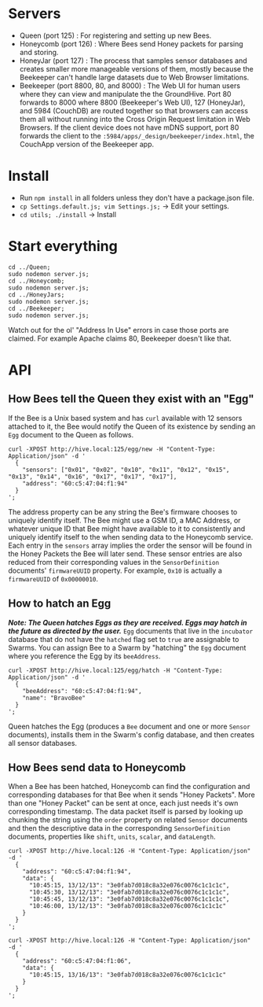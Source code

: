 
# Servers
- Queen (port 125) : For registering and setting up new Bees.
- Honeycomb (port 126) : Where Bees send Honey packets for parsing and storing.
- HoneyJar (port 127) : The process that samples sensor databases and creates smaller more manageable versions of them, mostly because the Beekeeper can't handle large datasets due to Web Browser limitations.
- Beekeeper (port 8800, 80, and 8000) : The Web UI for human users where they can view and manipulate the the GroundHive. Port 80 forwards to 8000 where 8800 (Beekeeper's Web UI), 127 (HoneyJar), and 5984 (CouchDB) are routed together so that browsers can access them all without running into the Cross Origin Request limitation in Web Browsers. If the client device does not have mDNS support, port 80 forwards the client to the `:5984/apps/_design/beekeeper/index.html`, the CouchApp version of the Beekeeper app.


# Install
- Run `npm install` in all folders unless they don't have a package.json file.
- `cp Settings.default.js; vim Settings.js;` -> Edit your settings.
- `cd utils; ./install` -> Install


# Start everything
```
cd ../Queen; 
sudo nodemon server.js;
cd ../Honeycomb; 
sudo nodemon server.js;
cd ../HoneyJars;
sudo nodemon server.js;
cd ../Beekeeper; 
sudo nodemon server.js;
```

Watch out for the ol' "Address In Use" errors in case those ports are claimed. For example Apache claims 80, Beekeeper doesn't like that.

# API

## How Bees tell the Queen they exist with an "Egg"

If the Bee is a Unix based system and has `curl` available with 12 sensors attached to it, the Bee would notify the Queen of its existence by sending an `Egg` document to the Queen as follows.

```
curl -XPOST http://hive.local:125/egg/new -H "Content-Type: Application/json" -d '
  {
    "sensors": ["0x01", "0x02", "0x10", "0x11", "0x12", "0x15", "0x13", "0x14", "0x16", "0x17", "0x17", "0x17"],
    "address": "60:c5:47:04:f1:94"
  }
';
```

The address property can be any string the Bee's firmware chooses to uniquely identify itself. The Bee might use a GSM ID, a MAC Address, or whatever unique ID that Bee might have available to it to consistently and uniquely identify itself to the when sending data to the Honeycomb service. Each entry in the `sensors` array implies the order the sensor will be found in the Honey Packets the Bee will later send. These sensor entries are also reduced from their corresponding values in the `SensorDefinition` documents' `firmwareUUID` property. For example, `0x10` is actually a `firmwareUUID` of `0x00000010`.   


## How to hatch an Egg

___Note: The Queen hatches Eggs as they are received. Eggs may hatch in the future as directed by the user.___ `Egg` documents that live in the `incubator` database that do not have the `hatched` flag set to `true` are assignable to Swarms. You can assign Bee to a Swarm by "hatching" the `Egg` document where you reference the Egg by its `beeAddress`. 

```
curl -XPOST http://hive.local:125/egg/hatch -H "Content-Type: Application/json" -d '
  {
    "beeAddress": "60:c5:47:04:f1:94",
    "name": "BravoBee"
  }
';
```

Queen hatches the Egg (produces a `Bee` document and one or more `Sensor` documents), installs them in the Swarm's config database, and then creates all sensor databases. 


## How Bees send data to Honeycomb

When a Bee has been hatched, Honeycomb can find the configuration and corresponding databases for that Bee when it sends "Honey Packets". More than one "Honey Packet" can be sent at once, each just needs it's own corresponding timestamp. The data packet itself is parsed by looking up chunking the string using the `order` property on related `Sensor` documents and then the descriptive data in the corresponding `SensorDefinition` documents, properties like `shift`, `units`, `scalar`, and `dataLength`. 

```
curl -XPOST http://hive.local:126 -H "Content-Type: Application/json" -d '
  {
    "address": "60:c5:47:04:f1:94",
    "data": { 
      "10:45:15, 13/12/13": "3e0fab7d018c8a32e076c0076c1c1c1c",
      "10:45:30, 13/12/13": "3e0fab7d018c8a32e076c0076c1c1c1c",
      "10:45:45, 13/12/13": "3e0fab7d018c8a32e076c0076c1c1c1c",
      "10:46:00, 13/12/13": "3e0fab7d018c8a32e076c0076c1c1c1c"
    } 
  }
';
```

```
curl -XPOST http://hive.local:126 -H "Content-Type: Application/json" -d '
  {
    "address": "60:c5:47:04:f1:06",
    "data": { 
      "10:45:15, 13/16/13": "3e0fab7d018c8a32e076c0076c1c1c1c"
    } 
  }
';
```
